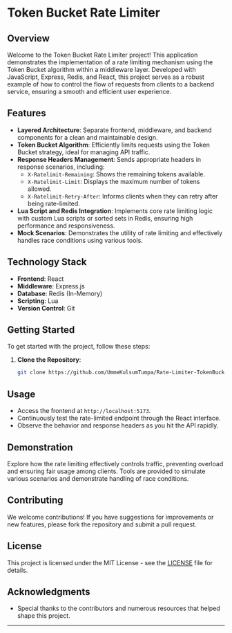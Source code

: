 # Token Bucket Rate Limiter

## Overview

Welcome to the Token Bucket Rate Limiter project! This application demonstrates the implementation of a rate limiting mechanism using the Token Bucket algorithm within a middleware layer. Developed with JavaScript, Express, Redis, and React, this project serves as a robust example of how to control the flow of requests from clients to a backend service, ensuring a smooth and efficient user experience.

## Features

- **Layered Architecture**: Separate frontend, middleware, and backend components for a clean and maintainable design.
- **Token Bucket Algorithm**: Efficiently limits requests using the Token Bucket strategy, ideal for managing API traffic.
- **Response Headers Management**: Sends appropriate headers in response scenarios, including:
  - `X-Ratelimit-Remaining`: Shows the remaining tokens available.
  - `X-Ratelimit-Limit`: Displays the maximum number of tokens allowed.
  - `X-Ratelimit-Retry-After`: Informs clients when they can retry after being rate-limited.
- **Lua Script and Redis Integration**: Implements core rate limiting logic with custom Lua scripts or sorted sets in Redis, ensuring high performance and responsiveness.
- **Mock Scenarios**: Demonstrates the utility of rate limiting and effectively handles race conditions using various tools.

## Technology Stack

- **Frontend**: React
- **Middleware**: Express.js
- **Database**: Redis (In-Memory)
- **Scripting**: Lua
- **Version Control**: Git

## Getting Started

To get started with the project, follow these steps:

1. **Clone the Repository**:
   ```bash
   git clone https://github.com/UmmeKulsumTumpa/Rate-Limiter-TokenBucketAlgo.git
   ```

## Usage

- Access the frontend at `http://localhost:5173`.
- Continuously test the rate-limited endpoint through the React interface.
- Observe the behavior and response headers as you hit the API rapidly.

## Demonstration

Explore how the rate limiting effectively controls traffic, preventing overload and ensuring fair usage among clients. Tools are provided to simulate various scenarios and demonstrate handling of race conditions.

## Contributing

We welcome contributions! If you have suggestions for improvements or new features, please fork the repository and submit a pull request.

## License

This project is licensed under the MIT License - see the [LICENSE](LICENSE) file for details.

## Acknowledgments

- Special thanks to the contributors and numerous resources that helped shape this project.

---
